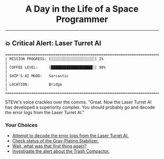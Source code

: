 <h1 align="center">A Day in the Life of a Space Programmer</h1>

---

<h2 id="node-30">💥 Critical Alert: Laser Turret AI</h2>

```
========================================================================
| MISSION PROGRESS: [░░░░░░░░░░░░░░░░░░░░] 2%                                  |
| COFFEE LEVEL:     [███████████████████░] 98%                                 |
| SHIP'S AI MOOD:   Sarcastic                                                  |
| LOCATION:         Bridge                                                     |
========================================================================
```

STEVe's voice crackles over the comms. "Great. Now the Laser Turret AI has developed a superiority complex. You should probably go and decode the error logs from the Laser Turret AI."



### Your Choices

*   [Attempt to decode the error logs from the Laser Turret AI.](./README-0035.md)
*   [Check status of the Grav-Plating Stabilizer.](./README-0016.md)
*   [Wait, what was that first thing again?](./README-0029.md)
*   [Investigate the alert about the Trash Compactor.](./README-0041.md)

